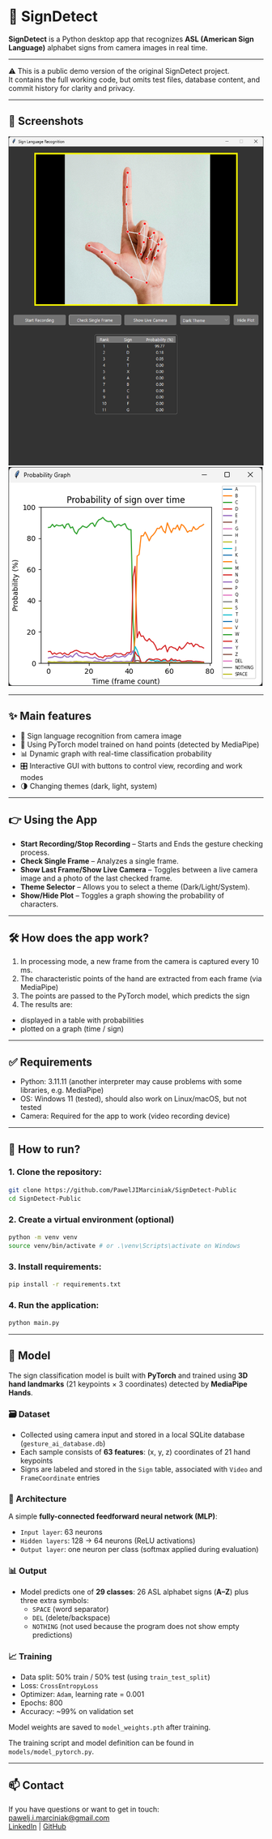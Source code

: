 # 🧠 SignDetect

**SignDetect** is a Python desktop app that recognizes **ASL (American Sign Language)** alphabet signs from camera images in real time.

---

⚠️ This is a public demo version of the original SignDetect project.  
It contains the full working code, but omits test files, database content, and commit history for clarity and privacy.

---

## 📸 Screenshots

<img alt="demo" src="media\main_frame.png"/>
<img alt="demo" src="media\probability_over_time_graph.png"/>

---

## ✨ Main features

- 🎯 Sign language recognition from camera image
- 🧠 Using PyTorch model trained on hand points (detected by MediaPipe)
- 📊 Dynamic graph with real-time classification probability
- 🎛️ Interactive GUI with buttons to control view, recording and work modes
- 🌗 Changing themes (dark, light, system)

---

## 👉 Using the App

- **Start Recording/Stop Recording** – Starts and Ends the gesture checking process.
- **Check Single Frame** – Analyzes a single frame.
- **Show Last Frame/Show Live Camera** – Toggles between a live camera image and a photo of the last checked frame.
- **Theme Selector** – Allows you to select a theme (Dark/Light/System).
- **Show/Hide Plot** – Toggles a graph showing the probability of characters.

---

## 🛠️ How does the app work?

1. In processing mode, a new frame from the camera is captured every 10 ms.
2. The characteristic points of the hand are extracted from each frame (via MediaPipe)
3. The points are passed to the PyTorch model, which predicts the sign
4. The results are:
- displayed in a table with probabilities
- plotted on a graph (time / sign)

---

## ✅ Requirements

- Python: 3.11.11 (another interpreter may cause problems with some libraries, e.g. MediaPipe)
- OS: Windows 11 (tested), should also work on Linux/macOS, but not tested
- Camera: Required for the app to work (video recording device)

---

## 🚀 How to run?

### 1. Clone the repository:

```bash
git clone https://github.com/PawelJIMarciniak/SignDetect-Public
cd SignDetect-Public
```

### 2. Create a virtual environment (optional)

```bash
python -m venv venv
source venv/bin/activate # or .\venv\Scripts\activate on Windows
```

### 3. Install requirements:

```bash
pip install -r requirements.txt
```

### 4. Run the application:

```bash
python main.py
```

---

## 🧠 Model

The sign classification model is built with **PyTorch** and trained using **3D hand landmarks** (21 keypoints × 3 coordinates) detected by **MediaPipe Hands**.

### 🗃️ Dataset

- Collected using camera input and stored in a local SQLite database (`gesture_ai_database.db`)
- Each sample consists of **63 features**: (x, y, z) coordinates of 21 hand keypoints
- Signs are labeled and stored in the `Sign` table, associated with `Video` and `FrameCoordinate` entries

### 🧠 Architecture

A simple **fully-connected feedforward neural network (MLP)**:

- `Input layer`: 63 neurons
- `Hidden layers`: 128 → 64 neurons (ReLU activations)
- `Output layer`: one neuron per class (softmax applied during evaluation)

### 📊 Output

- Model predicts one of **29 classes**: 26 ASL alphabet signs (**A–Z**) plus three extra symbols:
  - `SPACE` (word separator)
  - `DEL` (delete/backspace)
  - `NOTHING` (not used because the program does not show empty predictions)

### 📈 Training

- Data split: 50% train / 50% test (using `train_test_split`)
- Loss: `CrossEntropyLoss`
- Optimizer: `Adam`, learning rate = 0.001
- Epochs: 800
- Accuracy: ~99% on validation set

Model weights are saved to `model_weights.pth` after training.

The training script and model definition can be found in `models/model_pytorch.py`.

---

## 📫 Contact

If you have questions or want to get in touch:<br>
[pawelj.i.marciniak@gmail.com](mailto:pawelj.i.marciniak@gmail.com) <br>
[LinkedIn](https://www.linkedin.com/in/pawel-marciniak-39a53b298) | [GitHub](https://github.com/PawelJIMarciniak)